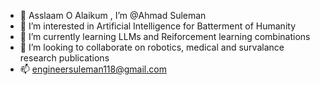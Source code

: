 - 🤝 Asslaam O Alaikum , I’m @Ahmad Suleman
- 👀 I’m interested in Artificial Intelligence for Batterment of Humanity
- 🌱 I’m currently learning LLMs and Reiforcement learning combinations
- 💞️ I’m looking to collaborate on robotics, medical and survalance research publications
- 📫 engineersuleman118@gmail.com

<!---
eagle-Ji/eagle-Ji is a ✨ special ✨ repository because its `README.md` (this file) appears on your GitHub profile.
You can click the Preview link to take a look at your changes.
--->
